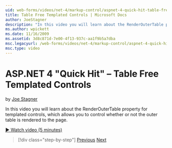 ```yaml
---
uid: web-forms/videos/net-4/markup-control/aspnet-4-quick-hit-table-free-templated-controls
title: Table Free Templated Controls | Microsoft Docs
author: JoeStagner
description: "In this video you will learn about the RenderOuterTable property for templated controls, which allows you to control whether or not the outer table is render..."
ms.author: wpickett
ms.date: 11/16/2009
ms.assetid: 3d8c871d-7e00-4f13-937c-aa1f9b5a7dba
msc.legacyurl: /web-forms/videos/net-4/markup-control/aspnet-4-quick-hit-table-free-templated-controls
msc.type: video
---
```

# ASP.NET 4 "Quick Hit" – Table Free Templated Controls

by [Joe Stagner](https://github.com/JoeStagner)

In this video you will learn about the RenderOuterTable property for templated controls, which allows you to control whether or not the outer table is rendered to the page. 

[&#9654; Watch video (5 minutes)](https://channel9.msdn.com/Blogs/ASP-NET-Site-Videos/aspnet-4-quick-hit-table-free-templated-controls)

> [!div class="step-by-step"]
> [Previous](aspnet-4-quick-hit-new-rendering-option-for-check-box-lists-and-radio-button-lists.md)
> [Next](aspnet-4-quick-hit-tableless-menu-control.md)


